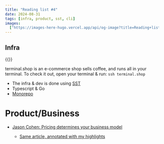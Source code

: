 ```yaml
---
title: "Reading list #4"
date: 2024-08-31
tags: [infra, product, sst, cli]
images:
  ["https://images-here-hugo.vercel.app/api/og-image?title=Reading+list+%234"]
---
```


## Infra

{{<youtube POlZS8PcyZw>}}

terminal.shop is an e-commerce shop sells coffee, and runs all in your terminal. To check it out, open your terminal & run: `ssh terminal.shop`

- The infra & dev is done using [SST](https://sst.dev/)
- Typescript & Go
- [Monorepo](https://github.com/terminaldotshop/terminal)

# Product/Business

- [Jason Cohen: Pricing determines your business model](https://longform.asmartbear.com/pricing-determines-your-business-model/)

  - [Same article, annotated with my highlights](https://readwise.io/reader/shared/01j170n408106ky3stq6j4prby)

